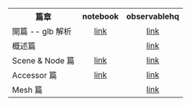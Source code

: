 <table>
  <tr>
    <th>篇章</th>
    <th style="text-align: center;">notebook</th>
    <th style="text-align: center;">observablehq</th>
  </tr>
  <tr>
    <td>開篇 -- glb 解析</td>
    <td style="text-align: center;"><a href="./glb/glb.ipynb">link</a></td>
    <td style="text-align: center;"><a href="https://observablehq.com/@toonnyy8/gltf">link</a></td>
  </tr>
  <tr>
    <td>概述篇</td>
    <td style="text-align: center;"></td>
    <td style="text-align: center;"><a href="https://observablehq.com/@toonnyy8/gltf-concept">link</a></td>
  </tr>
  <tr>
    <td>Scene & Node 篇</td>
    <td style="text-align: center;"><a href="./scene-node/scene-node.ipynb">link</a></td>
    <td style="text-align: center;"><a href="https://observablehq.com/@toonnyy8/gltf-scene-node/9">link</a></td>
  </tr>
  <tr>
    <td>Accessor 篇</td>
    <td style="text-align: center;"><a href="./accessor/accessor.ipynb">link</a></td>
    <td style="text-align: center;"><a href="https://observablehq.com/@toonnyy8/gltf-accessor">link</a></td>
  </tr>
  <tr>
    <td>Mesh 篇</td>
    <td style="text-align: center;"></td>
    <td style="text-align: center;"><a href="https://observablehq.com/@toonnyy8/gltf-mesh">link</a></td>
  </tr>
</table>
